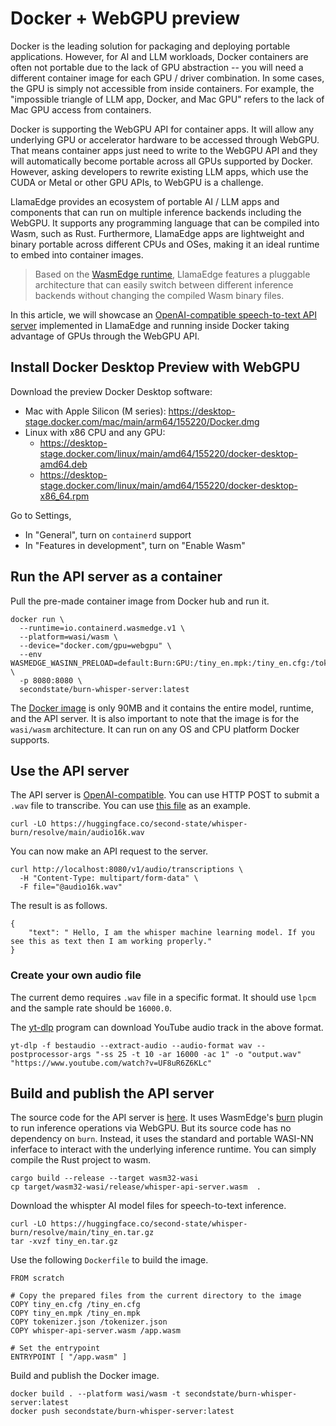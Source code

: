 # Docker + WebGPU preview

Docker is the leading solution for packaging and deploying portable applications. However, for AI and LLM
workloads, Docker containers are often not portable due to the lack of GPU abstraction -- you will need
a different container image for each GPU / driver combination. In some cases, the GPU is simply not
accessible from inside containers. For example, the "impossible triangle of LLM app, Docker, and Mac GPU"
refers to the lack of Mac GPU access from containers.

Docker is supporting the WebGPU API for container apps. It will allow any underlying GPU or accelerator 
hardware to be accessed through WebGPU. That means container apps just need to write to the WebGPU API
and they will automatically become portable across all GPUs supported by Docker.
However, asking developers to rewrite existing LLM apps, which use the CUDA or Metal or other GPU APIs, 
to WebGPU is a challenge.

LlamaEdge provides an ecosystem of portable AI / LLM apps and components 
that can run on multiple inference backends including the WebGPU.
It supports any programming language that can be compiled into Wasm, such as Rust.
Furthermore, LlamaEdge apps are lightweight and binary portable across different CPUs and OSes, making it an ideal 
runtime to embed into container images.

> Based on the [WasmEdge runtime](https://github.com/WasmEdge/WasmEdge), LlamaEdge features a pluggable architecture that can easily switch between different inference backends without changing the compiled Wasm binary files.

In this article, we will showcase an [OpenAI-compatible speech-to-text API server](https://platform.openai.com/docs/guides/speech-to-text) implemented in LlamaEdge and running inside Docker taking advantage of GPUs through the WebGPU API. 

## Install Docker Desktop Preview with WebGPU

Download the preview Docker Desktop software:

* Mac with Apple Silicon (M series): https://desktop-stage.docker.com/mac/main/arm64/155220/Docker.dmg
* Linux with x86 CPU and any GPU:
  * https://desktop-stage.docker.com/linux/main/amd64/155220/docker-desktop-amd64.deb
  * https://desktop-stage.docker.com/linux/main/amd64/155220/docker-desktop-x86_64.rpm

Go to Settings,

* In "General", turn on `containerd` support
* In "Features in development", turn on "Enable Wasm"

## Run the API server as a container

Pull the pre-made container image from Docker hub and run it.

```
docker run \
  --runtime=io.containerd.wasmedge.v1 \
  --platform=wasi/wasm \
  --device="docker.com/gpu=webgpu" \
  --env WASMEDGE_WASINN_PRELOAD=default:Burn:GPU:/tiny_en.mpk:/tiny_en.cfg:/tokenizer.json:en \
  -p 8080:8080 \
  secondstate/burn-whisper-server:latest
```

The [Docker image](https://hub.docker.com/r/secondstate/burn-whisper-server/tags) is only 90MB and it contains the entire model, runtime, and the API server.
It is also important to note that the image is for the `wasi/wasm` architecture. It can run on any OS and CPU
platform Docker supports.

## Use the API server

The API server is [OpenAI-compatible](https://platform.openai.com/docs/guides/speech-to-text).
You can use HTTP POST to submit a `.wav` file to transcribe. 
You can use [this file](https://huggingface.co/second-state/whisper-burn/resolve/main/audio16k.wav) as an example.

```
curl -LO https://huggingface.co/second-state/whisper-burn/resolve/main/audio16k.wav
```

You can now make an API request to the server.

```
curl http://localhost:8080/v1/audio/transcriptions \
  -H "Content-Type: multipart/form-data" \
  -F file="@audio16k.wav"
```

The result is as follows.

```
{
    "text": " Hello, I am the whisper machine learning model. If you see this as text then I am working properly."
}
```

### Create your own audio file

The current demo requires `.wav` file in a specific format. 
It should use `lpcm` and the sample rate should be `16000.0`.

The [yt-dlp](https://github.com/yt-dlp/yt-dlp) program can download YouTube audio track in the above format.

```
yt-dlp -f bestaudio --extract-audio --audio-format wav --postprocessor-args "-ss 25 -t 10 -ar 16000 -ac 1" -o "output.wav" "https://www.youtube.com/watch?v=UF8uR6Z6KLc"
```

## Build and publish the API server

The source code for the API server is [here](https://github.com/LlamaEdge/whisper-api-server/). 
It uses WasmEdge's [burn](https://github.com/second-state/wasmedge-burn-plugin) plugin to run
inference operations via WebGPU. But its source code has no dependency on `burn`. Instead, it uses the standard
and portable WASI-NN inferface to interact with the underlying inference runtime.
You can simply compile the Rust project to wasm.

```
cargo build --release --target wasm32-wasi
cp target/wasm32-wasi/release/whisper-api-server.wasm  .
```

Download the whispter AI model files for speech-to-text inference.

```
curl -LO https://huggingface.co/second-state/whisper-burn/resolve/main/tiny_en.tar.gz
tar -xvzf tiny_en.tar.gz
```

Use the following `Dockerfile` to build the image.

```
FROM scratch

# Copy the prepared files from the current directory to the image
COPY tiny_en.cfg /tiny_en.cfg
COPY tiny_en.mpk /tiny_en.mpk
COPY tokenizer.json /tokenizer.json
COPY whisper-api-server.wasm /app.wasm

# Set the entrypoint
ENTRYPOINT [ "/app.wasm" ]
```

Build and publish the Docker image.

```
docker build . --platform wasi/wasm -t secondstate/burn-whisper-server:latest
docker push secondstate/burn-whisper-server:latest
```


